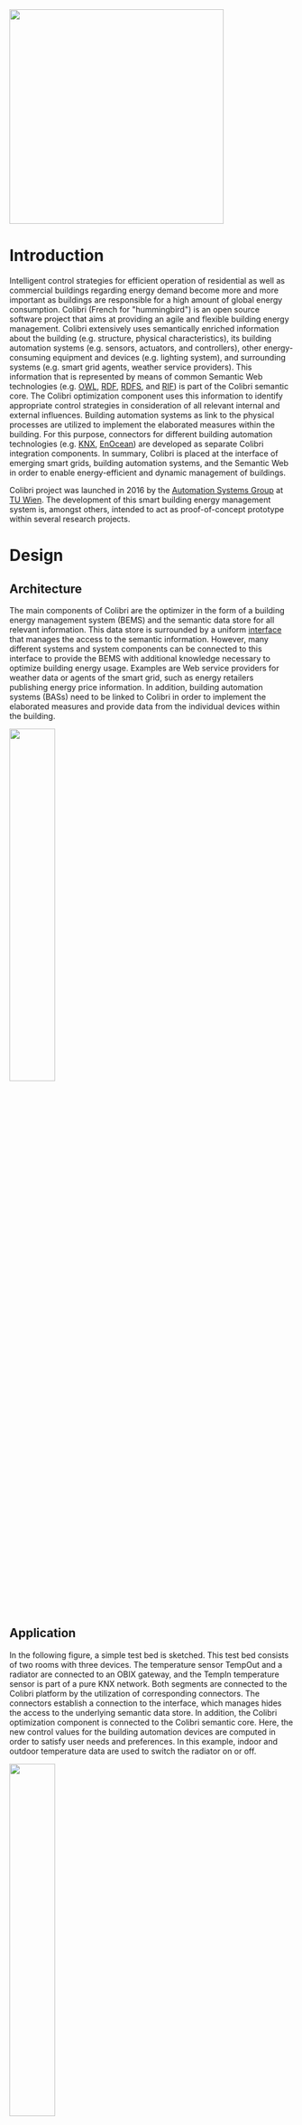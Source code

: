 <img width="380px" src='http://www.auto.tuwien.ac.at/~dschachinger/colibri/logo_full.png'/>

# Introduction

Intelligent control strategies for efficient operation of residential as well as commercial buildings regarding energy demand become more and more important as buildings are responsible for a high amount of global energy consumption. Colibri (French for "hummingbird") is an open source software project that aims at providing an agile and flexible building energy management. Colibri extensively uses semantically enriched information about the building (e.g. structure, physical characteristics), its building automation systems (e.g. sensors, actuators, and controllers), other energy-consuming equipment and devices (e.g. lighting system), and surrounding systems (e.g. smart grid agents, weather service providers). This information that is represented by means of common Semantic Web technologies (e.g. [OWL](https://www.w3.org/TR/owl2-overview/), [RDF](https://www.w3.org/RDF/), [RDFS](https://www.w3.org/TR/rdf-schema/), and [RIF](https://www.w3.org/TR/rif-overview/)) is part of the Colibri semantic core. The Colibri optimization component uses this information to identify appropriate control strategies in consideration of all relevant internal and external influences. Building automation systems as link to the physical processes are utilized to implement the elaborated measures within the building. For this purpose, connectors for different building automation technologies (e.g. [KNX](http://www.knx.org/), [EnOcean](https://www.enocean.com/)) are developed as separate Colibri integration components. In summary, Colibri is placed at the interface of emerging smart grids, building automation systems, and the Semantic Web in order to enable energy-efficient and dynamic management of buildings.

Colibri project was launched in 2016 by the [Automation Systems Group](http://www.auto.tuwien.ac.at/) at [TU Wien](http://www.tuwien.ac.at/). The development of this smart building energy management system is, amongst others, intended to act as proof-of-concept prototype within several research projects. 

# Design

## Architecture

The main components of Colibri are the optimizer in the form of a building energy management system (BEMS) and the semantic data store for all relevant information. This data store is surrounded by a uniform [interface](http://www.auto.tuwien.ac.at/~dschachinger/colibri/semantic_interface.pdf) that manages the access to the semantic information. However, many different systems and system components can be connected to this interface to provide the BEMS with additional knowledge necessary to optimize building energy usage. Examples are Web service providers for weather data or agents of the smart grid, such as energy retailers publishing energy price information. In addition, building automation systems (BASs) need to be linked to Colibri in order to implement the elaborated measures and provide data from the individual devices within the building.

<img width="40%" src='http://www.auto.tuwien.ac.at/~dschachinger/colibri/common_architecture.png'/>

## Application

In the following figure, a simple test bed is sketched. This test bed consists of two rooms with three devices. The temperature sensor TempOut and a radiator are connected to an OBIX gateway, and the TempIn temperature sensor is part of a pure KNX network. Both segments are connected to the Colibri platform by the utilization of corresponding connectors. The connectors establish a connection to the interface, which manages hides the access to the underlying semantic data store. In addition, the Colibri optimization component is connected to the Colibri semantic core. Here, the new control values for the building automation devices are computed in order to satisfy user needs and preferences. In this example, indoor and outdoor temperature data are used to switch the radiator on or off.

<img width="40%" src='http://www.auto.tuwien.ac.at/~dschachinger/colibri/example_application.png'/>

# License

Colibri consists of multiple projects and components that are partly based on existing open source libraries with different licenses. The modified Calimero 2.1 source code is published under GPLv2 with Classpath Exception. BACnet for Java is open source under GPLv3, and thus the modified source is published under the same license. These subprojects are separately compiled and subsequently linked to the other Colibri subprojects, such as technology connectors, optimization, or semantic core. These Colibri subprojects are published under the [BSD 3-Clause License](http://opensource.org/licenses/BSD-3-Clause).

# Contact

[Daniel Schachinger](https://www.auto.tuwien.ac.at/people/view/Daniel_Schachinger/)
